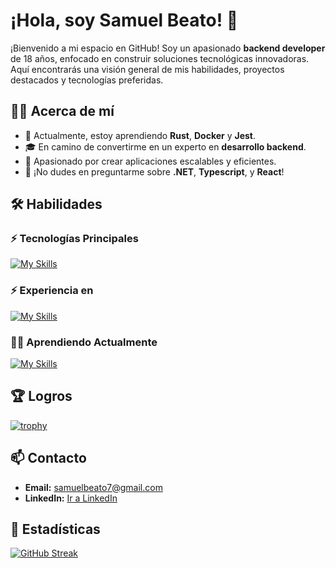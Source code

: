 # ¡Hola, soy Samuel Beato! 👋

¡Bienvenido a mi espacio en GitHub! Soy un apasionado **backend developer** de 18 años, enfocado en construir soluciones tecnológicas innovadoras. Aquí encontrarás una visión general de mis habilidades, proyectos destacados y tecnologías preferidas.

## 🧑‍💻 Acerca de mí

- 🌱 Actualmente, estoy aprendiendo **Rust**, **Docker** y **Jest**.
- 🎓 En camino de convertirme en un experto en **desarrollo backend**.
- 🚀 Apasionado por crear aplicaciones escalables y eficientes.
- 💬 ¡No dudes en preguntarme sobre **.NET**, **Typescript**, y **React**!

## 🛠️ Habilidades

### ⚡ Tecnologías Principales
[![My Skills](https://skillicons.dev/icons?i=cs,net,ts,js,react,html,css,tailwind,git,github,postman,vscode,visualstudio,mongodb,mysql,express,nodejs)](https://skillicons.dev)

### ⚡ Experiencia en
[![My Skills](https://skillicons.dev/icons?i=nextjs,vercel,vite,astro,bootstrap,java,sqlite,bun,linux)](https://skillicons.dev)

### 👨‍💻 Aprendiendo Actualmente
[![My Skills](https://skillicons.dev/icons?i=rust,jest,redis,docker,tauri&perline=8)](https://skillicons.dev)

## 🏆 Logros
[![trophy](https://github-profile-trophy.vercel.app/?username=SammyBits&theme=onedark&row=1&column=4&no-bg=true&title=MultiLanguage,PullRequest,Commit,Repositories)](https://github.com/ryo-ma/github-profile-trophy)

## 📫 Contacto

- **Email:** samuelbeato7@gmail.com
- **LinkedIn:** [Ir a LinkedIn](https://www.linkedin.com/in/sammybits)

## 🎯 Estadísticas

[![GitHub Streak](https://streak-stats.demolab.com?user=SammyBits&theme=dark-minimalist)](https://git.io/streak-stats)
